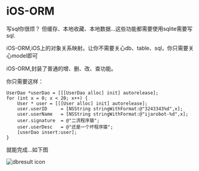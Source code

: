 iOS-ORM
=======


写sql你很烦？
但缓存、本地收藏、本地数据…这些功能都需要使用sqlite需要写sql.

iOS-ORM,iOS上的对象关系映射。让你不需要关心db、table、sql，你只需要关心model即可

iOS-ORM,封装了普通的增、删、改、查功能。

你只需要这样：
>
    UserDao *userDao = [[[UserDao alloc] init] autorelease];
    for (int x = 0; x < 20; x++) {
        User * user = [[[User alloc] init] autorelease];
        user.userID     = [NSString stringWithFormat:@"3243343%d",x];
        user.userName   = [NSString stringWithFormat:@"ijarobot-%d",x];
        user.signature  = @"二流程序猿";
        user.userDesc   = @"还是一个坏程序猿";    
        [userDao insert:user];
    }
    


就能完成…如下图

![dbresult icon](https://github.com/ijarobot/iOS-ORM/blob/master/iOS-ORM/Screenshot/67599EFE-DDBC-448D-8715-3A0BAE857031.png?raw=true)